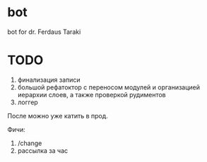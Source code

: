 # bot
bot for dr. Ferdaus Taraki

# TODO
1. финализация записи
2. большой рефатоктор с переносом модулей и организацией иерархии слоев, а также проверкой рудиментов
3. логгер

После можно уже катить в прод.

Фичи:
1. /change
2. рассылка за час
